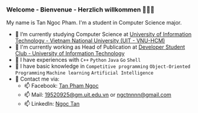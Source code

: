 ### Welcome - Bienvenue - Herzlich willkommen 👋👋👋   
   
My name is Tan Ngoc Pham. I'm a student in Computer Science major.   
- 🌱 I’m currently studying Computer Science at [University of Information Technology - Vietnam National University (UIT - VNU-HCM)](https://en.uit.edu.vn/overview-vnuhcm-university-information-technology)   
- 🌱 I'm currently working as Head of Publication at [Developer Student Club - University of Information Technology](https://dsc.community.dev/university-of-information-technology-vnu-hcm)
- 🌱 I have experiences with ```C++``` ```Python``` `Java` `Go` `Shell`    
- 🌱 I have basic knowledge in ```Competitive programming``` `Object-Oriented Programming` ```Machine learning``` ```Artificial Intelligence```    
- 🌱 Contact me via:   
  +  📫 Facebook: [Tan Pham Ngoc](https://www.facebook.com/ngctn.phm)
  +  📫 Mail: [19520925@gm.uit.edu.vn](mailto:19520925@gm.uit.edu.vn) or [ngctnnnn@gmail.com](mailto:ngctnnnn@gmail.com)   
  +  📫 LinkedIn: [Ngoc Tan](https://www.linkedin.com/in/ngoc-tan-5696461b4)
